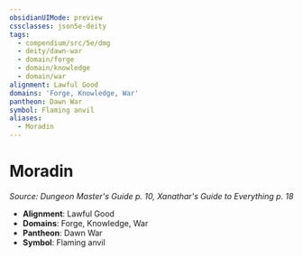 ```yaml
---
obsidianUIMode: preview
cssclasses: json5e-deity
tags:
  - compendium/src/5e/dmg
  - deity/dawn-war
  - domain/forge
  - domain/knowledge
  - domain/war
alignment: Lawful Good
domains: 'Forge, Knowledge, War'
pantheon: Dawn War
symbol: Flaming anvil
aliases:
  - Moradin
---
```

# Moradin
*Source: Dungeon Master's Guide p. 10, Xanathar's Guide to Everything p. 18* 

- **Alignment**: Lawful Good
- **Domains**: Forge, Knowledge, War
- **Pantheon**: Dawn War
- **Symbol**: Flaming anvil
